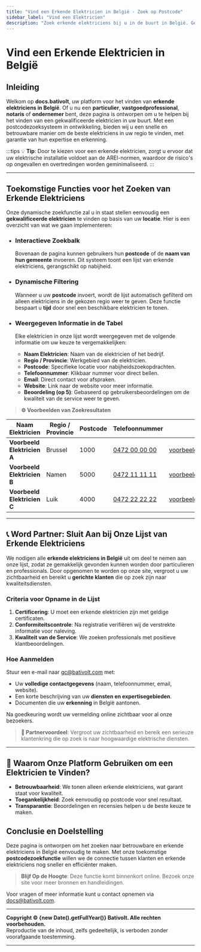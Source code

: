 ```yaml
---
title: "Vind een Erkende Elektricien in België - Zoek op Postcode"
sidebar_label: "Vind een Elektricien"
description: "Zoek erkende elektriciens bij u in de buurt in België. Gebruik onze postcodezoekfunctie om snel een gekwalificeerde professional te vinden."
---
```


# Vind een Erkende Elektricien in België

## Inleiding

Welkom op **docs.bativolt**, uw platform voor het vinden van **erkende elektriciens in België**. Of u nu een **particulier**, **vastgoedprofessional**, **notaris** of **ondernemer** bent, deze pagina is ontworpen om u te helpen bij het vinden van een gekwalificeerde elektricien in uw buurt. Met een postcodezoeksysteem in ontwikkeling, bieden wij u een snelle en betrouwbare manier om de beste elektriciens in uw regio te vinden, met garantie van hun expertise en erkenning.

:::tips
💡 **Tip**: Door te kiezen voor een erkende elektricien, zorgt u ervoor dat uw elektrische installatie voldoet aan de AREI-normen, waardoor de risico's op ongevallen en overtredingen worden geminimaliseerd.
:::

---

## Toekomstige Functies voor het Zoeken van Erkende Elektriciens

Onze dynamische zoekfunctie zal u in staat stellen eenvoudig een **gekwalificeerde elektricien** te vinden op basis van uw **locatie**. Hier is een overzicht van wat we gaan implementeren:

- ### Interactieve Zoekbalk
  Bovenaan de pagina kunnen gebruikers hun **postcode** of de **naam van hun gemeente** invoeren. Dit systeem toont een lijst van erkende elektriciens, gerangschikt op nabijheid.

- ### Dynamische Filtering
  Wanneer u uw **postcode** invoert, wordt de lijst automatisch gefilterd om alleen elektriciens in de gekozen regio weer te geven. Deze functie bespaart u **tijd** door snel een beschikbare elektricien te tonen.

- ### Weergegeven Informatie in de Tabel
  Elke elektricien in onze lijst wordt weergegeven met de volgende informatie om uw keuze te vergemakkelijken:

  - **Naam Elektricien**: Naam van de elektricien of het bedrijf.
  - **Regio / Provincie**: Werkgebied van de elektricien.
  - **Postcode**: Specifieke locatie voor nabijheidszoekopdrachten.
  - **Telefoonnummer**: Klikbaar nummer voor direct bellen.
  - **Email**: Direct contact voor afspraken.
  - **Website**: Link naar de website voor meer informatie.
  - **Beoordeling (op 5)**: Gebaseerd op gebruikersbeoordelingen om de kwaliteit van de service weer te geven.

> **⚙️ Voorbeelden van Zoekresultaten**

| Naam Elektricien          | Regio / Provincie | Postcode | Telefoonnummer       | Email                   | Website                    | Beoordeling |
|---------------------------|-------------------|----------|----------------------|-------------------------|----------------------------|--------------|
| **Voorbeeld Elektricien A** | Brussel          | 1000     | [0472 00 00 00](tel:0472000000) | voorbeeld@email.com       | [voorbeeld.com](https://www.voorbeeld.com) | ⭐⭐⭐⭐☆   |
| **Voorbeeld Elektricien B** | Namen            | 5000     | [0472 11 11 11](tel:0472111111) | voorbeeld2@email.com      | [voorbeeld2.com](https://www.voorbeeld2.com) | ⭐⭐⭐☆☆   |
| **Voorbeeld Elektricien C** | Luik             | 4000     | [0472 22 22 22](tel:0472222222) | voorbeeld3@email.com      | [voorbeeld3.com](https://www.voorbeeld3.com) | ⭐⭐⭐⭐☆   |

---

## 📞 Word Partner: Sluit Aan bij Onze Lijst van Erkende Elektriciens

We nodigen alle **erkende elektriciens in België** uit om deel te nemen aan onze lijst, zodat ze gemakkelijk gevonden kunnen worden door particulieren en professionals. Door opgenomen te worden op onze site, vergroot u uw zichtbaarheid en bereikt u **gerichte klanten** die op zoek zijn naar kwaliteitsdiensten.

### Criteria voor Opname in de Lijst

1. **Certificering**: U moet een erkende elektricien zijn met geldige certificaten.
2. **Conformiteitscontrole**: Na registratie verifiëren wij de verstrekte informatie voor naleving.
3. **Kwaliteit van de Service**: We zoeken professionals met positieve klantbeoordelingen.

### Hoe Aanmelden

Stuur een e-mail naar [gc@bativolt.com](mailto:gc@bativolt.com) met:
- Uw **volledige contactgegevens** (naam, telefoonnummer, email, website).
- Een korte beschrijving van uw **diensten en expertisegebieden**.
- Documenten die uw **erkenning** in België aantonen.

Na goedkeuring wordt uw vermelding online zichtbaar voor al onze bezoekers.

> **💼 Partnervoordeel**: Vergroot uw zichtbaarheid en bereik een serieuze klantenkring die op zoek is naar hoogwaardige elektrische diensten.

---

## 🔎 Waarom Onze Platform Gebruiken om een Elektricien te Vinden?

- **Betrouwbaarheid**: We tonen alleen erkende elektriciens, wat garant staat voor kwaliteit.
- **Toegankelijkheid**: Zoek eenvoudig op postcode voor snel resultaat.
- **Transparantie**: Beoordelingen en recensies helpen u de beste keuze te maken.

## Conclusie en Doelstelling

Deze pagina is ontworpen om het zoeken naar betrouwbare en erkende elektriciens in België eenvoudig te maken. Met onze toekomstige **postcodezoekfunctie** willen we de connectie tussen klanten en erkende elektriciens nog sneller en efficiënter maken.

> **Blijf Op de Hoogte**: Deze functie komt binnenkort online. Bezoek onze site voor meer bronnen en handleidingen.

Voor vragen of meer informatie kunt u contact opnemen via [docs@bativolt.com](mailto:docs@bativolt.com).

---

**Copyright © {new Date().getFullYear()} Bativolt. Alle rechten voorbehouden.**  
Reproductie van de inhoud, zelfs gedeeltelijk, is verboden zonder voorafgaande toestemming.

---
